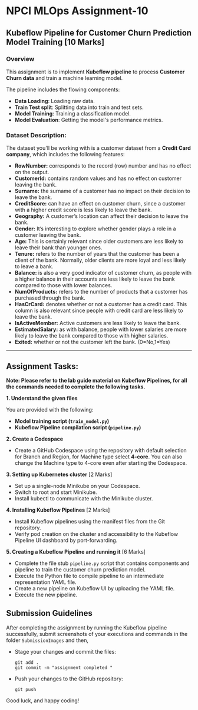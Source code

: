 # NPCI MLOps Assignment-10
## Kubeflow Pipeline for Customer Churn Prediction Model Training [10 Marks]

###  Overview
This assignment is to implement  **Kubeflow pipeline** to process **Customer Churn data** and train a machine learning model. 

The pipeline includes the flowing components:  
- **Data Loading**: Loading raw data.  
- **Train Test split**: Splitting data into train and test sets.
- **Model Training**: Training a classification model.
- **Model Evaluation**: Getting the model's performance metrics.

### Dataset Description:
The dataset you'll be working with is a customer dataset from a **Credit Card company**, which includes the following features:

- **RowNumber:** corresponds to the record (row) number and has no effect on the output.
- **CustomerId:** contains random values and has no effect on customer leaving the bank.
- **Surname:** the surname of a customer has no impact on their decision to leave the bank.
- **CreditScore:** can have an effect on customer churn, since a customer with a higher credit score is less likely to leave the bank.
- **Geography:** A customer’s location can affect their decision to leave the bank.
- **Gender:** It’s interesting to explore whether gender plays a role in a customer leaving the bank.
- **Age:** This is certainly relevant since older customers are less likely to leave their bank than younger ones.
- **Tenure:** refers to the number of years that the customer has been a client of the bank. Normally, older clients are more loyal and less likely to leave a bank.
- **Balance:** is also a very good indicator of customer churn, as people with a higher balance in their accounts are less likely to leave the bank compared to those with lower balances.
- **NumOfProducts:** refers to the number of products that a customer has purchased through the bank.
- **HasCrCard:** denotes whether or not a customer has a credit card. This column is also relevant since people with credit card are less likely to leave the bank.
- **IsActiveMember:** Active customers are less likely to leave the bank.
- **EstimatedSalary:** as with balance, people with lower salaries are more likely to leave the bank compared to those with higher salaries.
- **Exited:** whether or not the customer left the bank. (0=No,1=Yes)

---
 
## Assignment Tasks:

**Note: Please refer to the lab guide material on Kubeflow Pipelines, for all the commands needed to complete the following tasks.**

**1. Understand the given files**

  You are provided with the following:
  * **Model training script (`train_model.py`)**
  * **Kubeflow Pipeline compilation script (`pipeline.py`)**


**2. Create a Codespace**
* Create a GitHub Codespace using the repository with default selection for Branch and Region, for Machine type select **4-core**. You can also change the Machine type to 4-core even after starting the Codespace.

**3. Setting up Kubernetes cluster** [2 Marks]
* Set up a single-node Minikube on your Codespace.
* Switch to root and start Minikube.
* Install kubectl to communicate with the Minikube cluster.

**4. Installing Kubeflow Pipelines** [2 Marks]
* Install Kubeflow pipelines using the manifest files from the Git repository.
* Verify pod creation on the cluster and accessibility to the Kubeflow Pipeline UI dashboard by port-forwarding.

**5. Creating a Kubeflow Pipeline and running it** [6 Marks]
* Complete the file stub `pipeline.py` script that contains components and pipeline to train the customer churn prediction model.
* Execute the Python file to compile pipeline to an intermediate representation YAML file.
* Create a new pipeline on Kubeflow UI by uploading the YAML file.
* Execute the new pipeline.


## Submission Guidelines
After completing the assignment by running the Kubeflow pipeline successfully, submit screenshots of your executions and commands in the folder `SubmissionImages` and then,

  - Stage your changes and commit the files:
    ```
    git add .
    git commit -m "assignment completed "
    ```
  - Push your changes to the GitHub repository:
    ```
    git push
    ```

Good luck, and happy coding!
